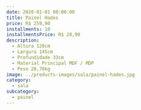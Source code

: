 ```yaml
---
date: 2020-01-01 00:00:00
title: Painel Hades
price: R$ 259,90
installments: 10
installmentsPrice: R$ 28,90
description:
  - Altura 120cm
  - Largura 145cm
  - Profundidade 33cm
  - Material Principal MDF / MDP
  - Peso 28,70kg
image: ../products-images/sala/painel-hades.jpg
category:
  - sala
subcategory:
  - painel
---
```

